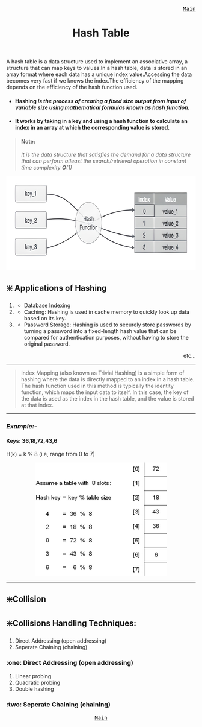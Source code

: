 <p align="right">
<kbd>
<a href="https://github.com/Sid-WC121/DSA" >Main</a><br>
</kbd>
</p>
<h1 align="center"> Hash Table</h1>
<br>

<p> A hash table is a data structure used to implement an associative array, a structure that can map keys to values.In a hash table, data is stored in an array format where each data has a unique index value.Accessing the data becomes very fast if we knows the index.The efficiency of the mapping depends on the efficiency of the hash function used.<p>
  
- #### Hashing <em>is the process of creating a fixed size output from input of variable size using mathematical formulas known as hash function.</em> 
- #### It works by taking in a key and using a hash function to calculate an index in an array at which the corresponding value is stored.

  
> #### Note:
> <em>It is the data structure that satisfies the demand for a data structure that can perform atleast the search/retrieval operation in constant time complexity <b>O</b>(1)</em>
<p align="center">
<img src="/hash-table/hash-table.png" style="height: 250px; width:600px;"/>
</p>


##  :sparkle: Applications of Hashing
1.  - Database Indexing
2.  - Caching: Hashing is used in cache memory to quickly look up data based on its key.
3.  - Password Storage: Hashing is used to securely store passwords by turning a password into a fixed-length hash value that can be compared for authentication purposes, without having to store the original password.
<p align="right">etc...</p>

***
> Index Mapping (also known as Trivial Hashing) is a simple form of hashing where the data is directly mapped to an index in a hash table. The hash function used in this method is typically the identity function, which maps the input data to itself. In this case, the key of the data is used as the index in the hash table, and the value is stored at that index.
***
<h3><em>Example:-</em></h3>

#### Keys: 36,18,72,43,6
<p> H(k) = k % 8  (i.e, range from 0 to 7)</p>
<p align="center">
<img src="/hash-table/example1.jpg" style="height: 300px; width:350px;"/>
</p>

***

## :sparkle:Collision


## :sparkle:Collisions Handling Techniques:
1. Direct Addressing (open addressing)
2. Seperate Chaining (chaining)

<h3> :one: Direct Addressing (open addressing)</h3>

1. Linear probing
2. Quadratic probing
3. Double hashing

<h3> :two: Seperate Chaining (chaining)</h3>

<p align="center">
<kbd>
<a href="https://github.com/Sid-WC121/DSA" >Main</a><br>
</kbd>
</p>
